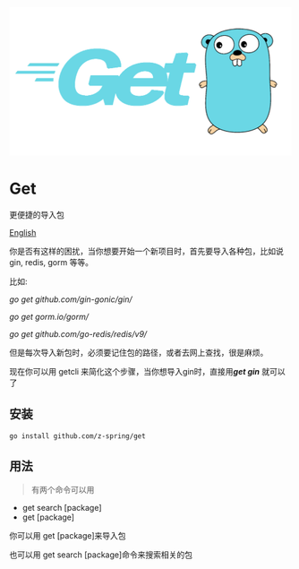 ![img.png](img.png)
# Get

更便捷的导入包

[English](https://github.com/Z-Spring/get/blob/master/README.md)

你是否有这样的困扰，当你想要开始一个新项目时，首先要导入各种包，比如说 
gin, redis, gorm 等等。

比如: 

*go get github.com/gin-gonic/gin/*  <p>
*go get gorm.io/gorm/*  <p>
*go get github.com/go-redis/redis/v9/*  <p>

但是每次导入新包时，必须要记住包的路径，或者去网上查找，很是麻烦。 <p>

现在你可以用 getcli 来简化这个步骤，当你想导入gin时，直接用***get gin*** 就可以了


## 安装
```bash
go install github.com/z-spring/get
```
## 用法
> 有两个命令可以用
 * get search [package]
 * get [package]

你可以用 get [package]来导入包  <p>
也可以用 get search [package]命令来搜索相关的包

